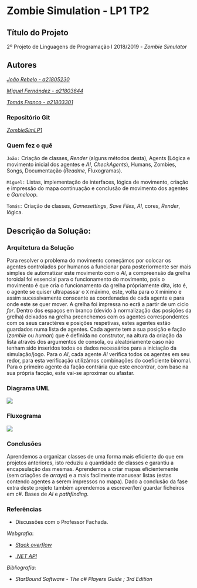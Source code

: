 # Zombie Simulation - LP1 TP2

## Título do Projeto

2º Projeto de Linguagens de Programação I 2018/2019 - *Zombie Simulator*

## Autores

*[João Rebelo - a21805230](https://github.com/JBernardoRebelo)*

*[Miguel Fernández - a21803644](https://github.com/MizuRyujin)*

*[Tomás Franco - a21803301](https://github.com/ThomasFranque)*

### Repositório Git

*[ZombieSimLP1](https://github.com/ThomasFranque/ZombieSimLP1)*

### Quem fez o quê

`João:` Criação de classes, *Render* (alguns métodos desta), 
Agents (Lógica e movimento inicial dos agentes e *AI*, *CheckAgents*), 
Humans, Zombies, Songs, Documentação (*Readme*, Fluxogramas).

`Miguel:` Listas, implementação de interfaces, lógica de movimento, 
criação e impressão do mapa continuação e conclusão de movimento dos 
agentes e *Gameloop*.

`Tomás:` Criação de classes, *Gamesettings*, *Save Files*, *AI*, cores,
*Render*, lógica.


## Descrição da Solução:

### Arquitetura da Solução

Para resolver o problema do movimento começámos por
colocar os agentes controlados por humanos a funcionar para
posteriormente ser mais simples de automatizar este movimento
com o *AI*, a compreensão da grelha toroidal foi essencial
para o funcionamento do movimento, pois o movimento é que cria
o funcionamento da grelha própriamente dita, isto é, o agente se quiser
ultrapassar o `X` máximo, este, volta para o `X` mínimo e assim sucessivamente
consoante as coordenadas de cada agente e para onde este se quer mover.
A grelha foi impressa no ecrã a partir de um ciclo *for*. Dentro dos espaços
em branco (devido à normalização das posições da grelha) deixados na grelha
preenchemos com os agentes correspondentes com os seus caractéres e posições
respetivas, estes agentes estão guardados numa lista de agentes. Cada agente
tem a sua posição e fação (*zombie* ou *human*) que é definida no construtor,
na altura da criação da lista através dos argumentos de consola, ou 
aleatóriamente caso não tenham sido inseridos todos os dados necessários para
a iniciação da simulação/jogo.
    Para o *AI*, cada agente *AI* verifica todos os agentes em seu redor, para
esta verificação utilizámos combinações do coeficiente binomal. Para o primeiro
agente da fação contrária que este encontrar, com base na sua própria facção,
este vai-se aproximar ou afastar.

### Diagrama UML

![](UMLZombieSim.png)

### Fluxograma

![](FluxogramZombieSim.png)

### Conclusões

Aprendemos a organizar classes de uma forma mais eficiente do que em projetos
anteriores, isto reduziu a quantidade de classes e garantiu a encapsulação
das mesmas.
Aprendemos a criar mapas eficientemente (sem criações de *arrays*) e a mais
facilmente manusear listas (estas contendo agentes a serem impressos no mapa).
Dado a conclusão da fase extra deste projeto também aprendemos a escrever/ler/
guardar ficheiros em c#.
Bases de *AI* e *pathfinding*.

### Referências

- Discussões com o Professor Fachada.

*Webgrafia*:

- *[Stack overflow](https://stackoverflow.com/)*

- *[.NET API](https://docs.microsoft.com/en-us/dotnet/api/?view=netcore-2.2)*
  
*Bibliografia*:

- *StarBound Software - The c# Players Guide ; 3rd Edition*
